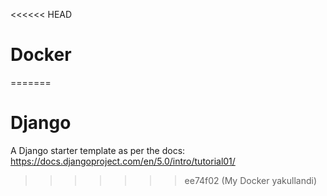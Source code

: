 <<<<<< HEAD
# Docker
=======
# Django

A Django starter template as per the docs: https://docs.djangoproject.com/en/5.0/intro/tutorial01/

>>>>>>> ee74f02 (My Docker yakullandi)
